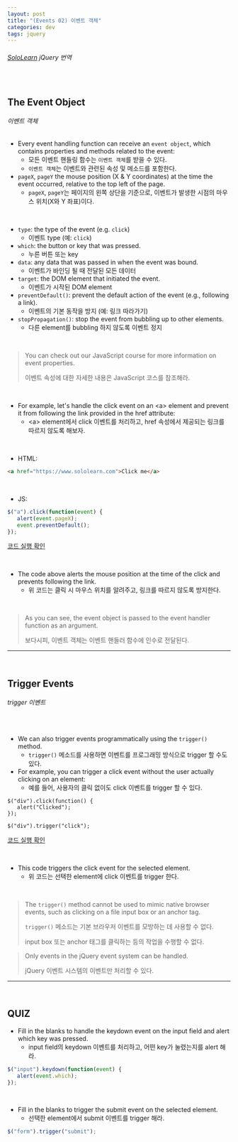 ```yaml
---
layout: post
title: "(Events 02) 이벤트 객체"
categories: dev
tags: jquery
---
```


###### [SoloLearn](https://www.sololearn.com/) jQuery 번역

<br>

## The Event Object

###### 이벤트 객체

- Every event handling function can receive an `event object`, which contains properties and methods related to the event:
  - 모든 이벤트 핸들링 함수는 `이벤트 객체`를 받을 수 있다.
  - `이벤트 객체`는 이벤트와 관련된 속성 및 메소드를 포함한다.
- `pageX`, `pageY` the mouse position (X & Y coordinates) at the time the event occurred, relative to the top left of the page.
  - `pageX`, `pageY`는 페이지의 왼쪽 상단을 기준으로, 이벤트가 발생한 시점의 마우스 위치(X와 Y 좌표)이다.

<br>

- `type`: the type of the event (e.g. `click`)
  - 이벤트 type (예: `click`)
- `which`: the button or key that was pressed.
  - 누른 버튼 또는 key
- `data`: any data that was passed in when the event was bound.
  - 이벤트가 바인딩 될 때 전달된 모든 데이터
- `target`: the DOM element that initiated the event.
  - 이벤트가 시작된 DOM element
- `preventDefault()`: prevent the default action of the event (e.g., following a link).
  - 이벤트의 기본 동작을 방지 (예: 링크 따라가기)
- `stopPropagation()`: stop the event from bubbling up to other elements.
  - 다른 element를 bubbling 하지 않도록 이벤트 정지

<br>

> You can check out our JavaScript course for more information on event properties.
>
> 이벤트 속성에 대한 자세한 내용은 JavaScript 코스를 참조해라.

<br>

- For example, let's handle the click event on an \<a> element and prevent it from following the link provided in the href attribute:
  - \<a> element에서 click 이벤트를 처리하고, href 속성에서 제공되는 링크를 따르지 않도록 해보자.

<br>

- HTML:

```html
<a href="https://www.sololearn.com">Click me</a>
```

<br>

- JS:

```js
$("a").click(function(event) {
   alert(event.pageX);
   event.preventDefault();
});
```

[코드 실행 확인](https://code.sololearn.com/1131/#js)

<br>

- The code above alerts the mouse position at the time of the click and prevents following the link.
  - 위 코드는 클릭 시 마우스 위치를 알려주고, 링크를 따르지 않도록 방지한다.

<br>

> As you can see, the event object is passed to the event handler function as an argument.
>
> 보다시피, 이벤트 객체는 이벤트 핸들러 함수에 인수로 전달된다.

------

<br>

## Trigger Events

###### trigger 이벤트

<br>

- We can also trigger events programmatically using the `trigger()` method.
  - `trigger()` 메소드를 사용하면 이벤트를 프로그래밍 방식으로 trigger 할 수도 있다.
- For example, you can trigger a click event without the user actually clicking on an element:
  - 예를 들어, 사용자의 클릭 없이도 click 이벤트를 trigger 할 수 있다.

```JS
$("div").click(function() {
   alert("Clicked");
});

$("div").trigger("click");
```

[코드 실행 확인](https://code.sololearn.com/1132/#js)

<br>

- This code triggers the click event for the selected element.
  - 위 코드는 선택한 element에 click 이벤트를 trigger 한다.

<br>

> The `trigger()` method cannot be used to mimic native browser events, such as clicking on a file input box or an anchor tag.
>
> `trigger()` 메소드는 기본 브라우저 이벤트를 모방하는 데 사용할 수 없다.
>
> input box 또는 anchor 태그를 클릭하는 등의 작업을 수행할 수 없다.

> Only events in the jQuery event system can be handled.
>
> jQuery 이벤트 시스템의 이벤트만 처리할 수 있다.

------

<br>

## QUIZ

- Fill in the blanks to handle the keydown event on the input field and alert which key was pressed.
  - input field의 keydown 이벤트를 처리하고, 어떤 key가 눌렸는지를 alert 해라.

```js
$("input").keydown(function(event) {
   alert(event.which);
});
```

<br>

- Fill in the blanks to trigger the submit event on the selected element.
  - 선택한 element에서 submit 이벤트를 trigger 해라.

```js
$("form").trigger("submit");
```

<br>
